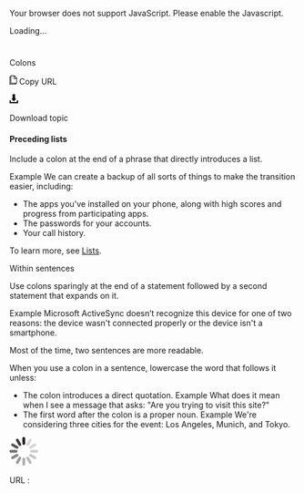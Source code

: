 Your browser does not support JavaScript. Please enable the Javascript.

Loading...

# 

Colons

![Copy URL](colons_files/Copy.png)
Copy URL

![Download](colons_files/Download.png)

Download topic

#### Preceding lists

Include a colon at the end of a phrase that directly introduces a list.

Example
We can create a backup of all sorts of things to make the transition easier, including: 

  - The apps you've installed on your phone, along with high scores and progress from participating apps. 
  - The passwords for your accounts. 
  - Your call history. 

To learn more, see [Lists](https://worldready.cloudapp.net/Styleguide/Read?id=2700&topicid=36412).

Within sentences

Use colons sparingly at the end of a statement followed by a second statement that expands on it. 

Example Microsoft
ActiveSync doesn’t recognize this device for one of two reasons:
the device wasn't connected properly or the device isn't a
smartphone.

Most of the time, two sentences are more readable.

When you use a colon in a sentence, lowercase the word that follows it unless:

  - The colon introduces a direct quotation.
    Example What does it mean when I see a message that asks: "Are you trying to visit this site?"
  - The first word after the colon is a proper noun.
    Example We're considering three cities for the event: Los Angeles, Munich, and Tokyo. 

![In progress](colons_files/activity-large.gif)

URL :
